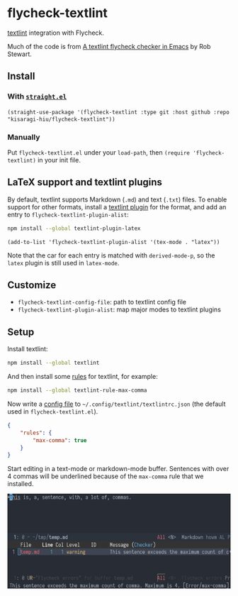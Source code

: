 # flycheck-textlint

[textlint](https://textlint.github.io/) integration with Flycheck.

Much of the code is from [A textlint flycheck checker in Emacs](https://www.macs.hw.ac.uk/~rs46/posts/2018-12-29-textlint-flycheck.html) by Rob Stewart.

## Install

### With [`straight.el`](https://github.com/raxod502/straight.el)

```elisp
(straight-use-package '(flycheck-textlint :type git :host github :repo "kisaragi-hiu/flycheck-textlint"))
```

### Manually

Put `flycheck-textlint.el` under your `load-path`, then `(require 'flycheck-textlint)` in your init file.

## LaTeX support and textlint plugins

By default, textlint supports Markdown (`.md`) and text (`.txt`) files. To enable support for other formats, install a [textlint plugin](https://github.com/textlint/textlint/blob/master/docs/plugin.md) for the format, and add an entry to `flycheck-textlint-plugin-alist`:

```sh
npm install --global textlint-plugin-latex
```

```elisp
(add-to-list 'flycheck-textlint-plugin-alist '(tex-mode . "latex"))
```

Note that the car for each entry is matched with `derived-mode-p`, so the `latex` plugin is still used in `latex-mode`.

## Customize

- `flycheck-textlint-config-file`: path to textlint config file
- `flycheck-textlint-plugin-alist`: map major modes to textlint plugins

## Setup

Install textlint:

```sh
npm install --global textlint
```

And then install some [rules](https://github.com/textlint/textlint/wiki/Collection-of-textlint-rule) for textlint, for example:

```sh
npm install --global textlint-rule-max-comma
```

Now write a [config file](https://textlint.github.io/docs/configuring.html) to `~/.config/textlint/textlintrc.json` (the default used in `flycheck-textlint.el`).

```json
{
    "rules": {
        "max-comma": true
    }
}
```

Start editing in a text-mode or markdown-mode buffer. Sentences with over 4 commas will be underlined because of the `max-comma` rule that we installed.

![max-comma](https://github.com/kisaragi-hiu/flycheck-textlint/blob/master/max-comma.png)
